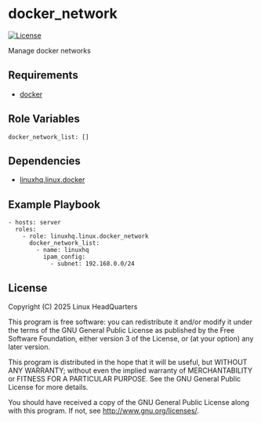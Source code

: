 # docker\_network

[![License](https://img.shields.io/badge/license-GPLv3-lightgreen)](https://www.gnu.org/licenses/gpl-3.0.en.html#license-text)

Manage docker networks

## Requirements

* [docker](https://www.docker.com)

## Role Variables

    docker_network_list: []

## Dependencies

* [linuxhq.linux.docker](https://github.com/linuxhq/ansible-collection-linux/tree/main/roles/docker)

## Example Playbook

    - hosts: server
      roles:
        - role: linuxhq.linux.docker_network
          docker_network_list:
            - name: linuxhq
              ipam_config:
                - subnet: 192.168.0.0/24

## License

Copyright (C) 2025 Linux HeadQuarters

This program is free software: you can redistribute it and/or modify
it under the terms of the GNU General Public License as published by
the Free Software Foundation, either version 3 of the License, or
(at your option) any later version.

This program is distributed in the hope that it will be useful,
but WITHOUT ANY WARRANTY; without even the implied warranty of
MERCHANTABILITY or FITNESS FOR A PARTICULAR PURPOSE. See the
GNU General Public License for more details.

You should have received a copy of the GNU General Public License
along with this program. If not, see <http://www.gnu.org/licenses/>.
